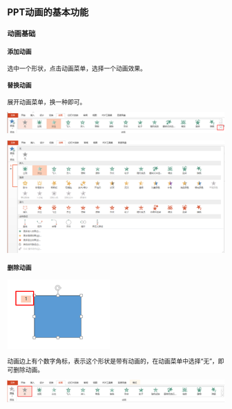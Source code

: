 ## PPT动画的基本功能

### 动画基础

#### 添加动画

选中一个形状，点击动画菜单，选择一个动画效果。

#### 替换动画

展开动画菜单，换一种即可。

![image-20201203230730703](https://raw.githubusercontent.com/huxiaoning/img/master/20201203230733.png)

![image-20201203230757612](https://raw.githubusercontent.com/huxiaoning/img/master/20201203230758.png)

#### 删除动画

![image-20201203231031633](https://raw.githubusercontent.com/huxiaoning/img/master/20201203231033.png)

动画边上有个数字角标，表示这个形状是带有动画的，在动画菜单中选择“无”，即可删除动画。

![image-20201203230957232](https://raw.githubusercontent.com/huxiaoning/img/master/20201203230959.png)